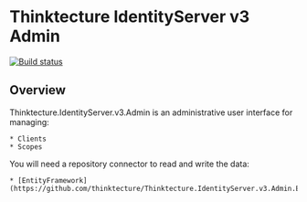 # Thinktecture IdentityServer v3 Admin

[![Build status](https://ci.appveyor.com/api/projects/status/l4kayb5n5whsnj1c?svg=true)](https://ci.appveyor.com/project/leastprivilege/thinktecture-identityserver-v3-admin)

## Overview

Thinktecture.IdentityServer.v3.Admin is an administrative user interface for managing:

	* Clients
	* Scopes

You will need a repository connector to read and write the data:

	* [EntityFramework](https://github.com/thinktecture/Thinktecture.IdentityServer.v3.Admin.EntityFramework)
